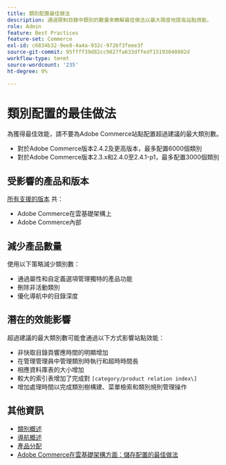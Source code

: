 ```yaml
---
title: 類別配置最佳做法
description: 通過限制目錄中類別的數量來瞭解最佳做法以最大限度地提高站點效能。
role: Admin
feature: Best Practices
feature-set: Commerce
exl-id: c6834b32-9ee8-4a4a-932c-9726f3feee3f
source-git-commit: 95ffff39d82cc9027fa633dffedf15193040802d
workflow-type: tm+mt
source-wordcount: '235'
ht-degree: 0%

---
```


# 類別配置的最佳做法

為獲得最佳效能，請不要為Adobe Commerce站點配置超過建議的最大類別數。

- 對於Adobe Commerce版本2.4.2及更高版本，最多配置6000個類別
- 對於Adobe Commerce版本2.3.x和2.4.0至2.4.1-p1，最多配置3000個類別

## 受影響的產品和版本

[所有支援的版本](../../../release/versions.md) 共：

- Adobe Commerce在雲基礎架構上
- Adobe Commerce內部

## 減少產品數量

使用以下策略減少類別數：

- 通過屬性和自定義選項管理獨特的產品功能
- 刪除非活動類別
- 優化導航中的目錄深度

## 潛在的效能影響

超過建議的最大類別數可能會通過以下方式影響站點效能：

- 非快取目錄頁響應時間的明顯增加
- 在管理管理員中管理類別時執行和超時時間長
- 相應資料庫表的大小增加
- 較大的索引表增加了完成對 `[category/product relation index\]`
- 增加處理時間以完成類別樹構建、菜單檢索和類別規則管理操作

## 其他資訊

- [類別概述](https://experienceleague.adobe.com/docs/commerce-admin/catalog/categories/categories.html)
- [導航概述](https://experienceleague.adobe.com/docs/commerce-admin/catalog/catalog/navigation/navigation.html)
- [產品分配](https://experienceleague.adobe.com/docs/commerce-admin/catalog/categories/products-in-category/categories-product-assignments.html)
- [Adobe Commerce在雲基礎架構方面：儲存配置的最佳做法](https://devdocs.magento.com/cloud/configure/configure-best-practices.html)
